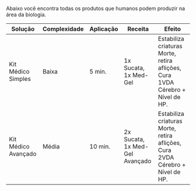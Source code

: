 Abaixo você encontra todas os produtos que humanos podem produzir na área da biologia.

| Solução             | Complexidade | Aplicação | Receita                        | Efeito                                                                        |
| ------------------- | ------------ | --------- | ------------------------------ | ----------------------------------------------------------------------------- |
| Kit Médico Simples  | Baixa        | 5 min.    | 1x Sucata, 1x Med-Gel          | Estabiliza criaturas Morte, retira aflições, Cura 1VDA Cérebro + Nível de HP. |
| Kit Médico Avançado | Média        | 10 min.   | 2x Sucata, 1x Med-Gel Avançado | Estabiliza criaturas Morte, retira aflições, Cura 2VDA Cérebro + Nível de HP. |

